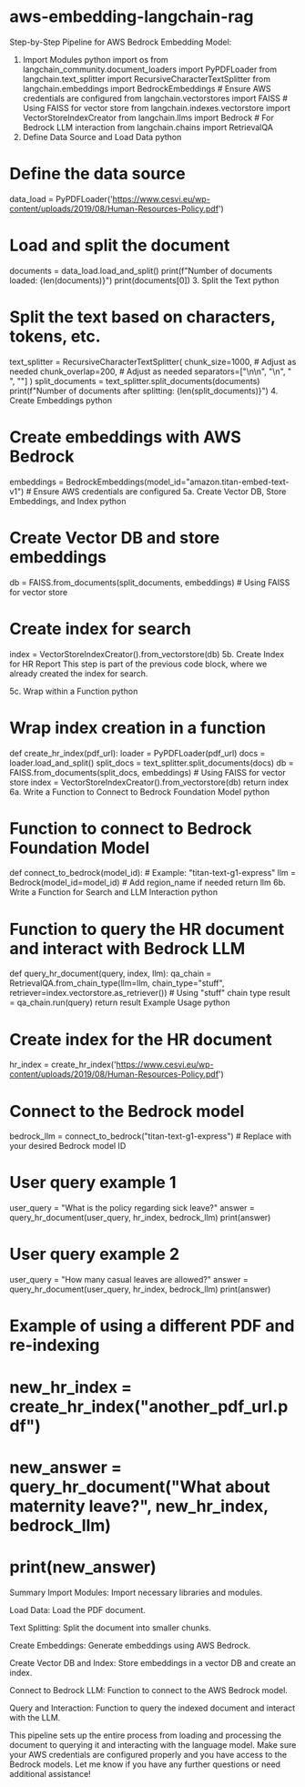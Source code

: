 # aws-embedding-langchain-rag


Step-by-Step Pipeline for AWS Bedrock Embedding Model:
1. Import Modules
python
import os
from langchain_community.document_loaders import PyPDFLoader
from langchain.text_splitter import RecursiveCharacterTextSplitter
from langchain.embeddings import BedrockEmbeddings  # Ensure AWS credentials are configured
from langchain.vectorstores import FAISS  # Using FAISS for vector store
from langchain.indexes.vectorstore import VectorStoreIndexCreator
from langchain.llms import Bedrock  # For Bedrock LLM interaction
from langchain.chains import RetrievalQA
2. Define Data Source and Load Data
python
# Define the data source
data_load = PyPDFLoader('https://www.cesvi.eu/wp-content/uploads/2019/08/Human-Resources-Policy.pdf')
# Load and split the document
documents = data_load.load_and_split()
print(f"Number of documents loaded: {len(documents)}")
print(documents[0])
3. Split the Text
python
# Split the text based on characters, tokens, etc.
text_splitter = RecursiveCharacterTextSplitter(
    chunk_size=1000,  # Adjust as needed
    chunk_overlap=200,  # Adjust as needed
    separators=["\n\n", "\n", " ", ""]
)
split_documents = text_splitter.split_documents(documents)
print(f"Number of documents after splitting: {len(split_documents)}")
4. Create Embeddings
python
# Create embeddings with AWS Bedrock
embeddings = BedrockEmbeddings(model_id="amazon.titan-embed-text-v1")  # Ensure AWS credentials are configured
5a. Create Vector DB, Store Embeddings, and Index
python
# Create Vector DB and store embeddings
db = FAISS.from_documents(split_documents, embeddings)  # Using FAISS for vector store

# Create index for search
index = VectorStoreIndexCreator().from_vectorstore(db)
5b. Create Index for HR Report
This step is part of the previous code block, where we already created the index for search.

5c. Wrap within a Function
python
# Wrap index creation in a function
def create_hr_index(pdf_url):
    loader = PyPDFLoader(pdf_url)
    docs = loader.load_and_split()
    split_docs = text_splitter.split_documents(docs)
    db = FAISS.from_documents(split_docs, embeddings)  # Using FAISS for vector store
    index = VectorStoreIndexCreator().from_vectorstore(db)
    return index
6a. Write a Function to Connect to Bedrock Foundation Model
python
# Function to connect to Bedrock Foundation Model
def connect_to_bedrock(model_id):  # Example: "titan-text-g1-express"
    llm = Bedrock(model_id=model_id)  # Add region_name if needed
    return llm
6b. Write a Function for Search and LLM Interaction
python
# Function to query the HR document and interact with Bedrock LLM
def query_hr_document(query, index, llm):
    qa_chain = RetrievalQA.from_chain_type(llm=llm, chain_type="stuff", retriever=index.vectorstore.as_retriever())  # Using "stuff" chain type
    result = qa_chain.run(query)
    return result
Example Usage
python
# Create index for the HR document
hr_index = create_hr_index('https://www.cesvi.eu/wp-content/uploads/2019/08/Human-Resources-Policy.pdf')

# Connect to the Bedrock model
bedrock_llm = connect_to_bedrock("titan-text-g1-express")  # Replace with your desired Bedrock model ID

# User query example 1
user_query = "What is the policy regarding sick leave?"
answer = query_hr_document(user_query, hr_index, bedrock_llm)
print(answer)

# User query example 2
user_query = "How many casual leaves are allowed?"
answer = query_hr_document(user_query, hr_index, bedrock_llm)
print(answer)

# Example of using a different PDF and re-indexing
# new_hr_index = create_hr_index("another_pdf_url.pdf")
# new_answer = query_hr_document("What about maternity leave?", new_hr_index, bedrock_llm)
# print(new_answer)
Summary
Import Modules: Import necessary libraries and modules.

Load Data: Load the PDF document.

Text Splitting: Split the document into smaller chunks.

Create Embeddings: Generate embeddings using AWS Bedrock.

Create Vector DB and Index: Store embeddings in a vector DB and create an index.

Connect to Bedrock LLM: Function to connect to the AWS Bedrock model.

Query and Interaction: Function to query the indexed document and interact with the LLM.

This pipeline sets up the entire process from loading and processing the document to querying it and interacting with the language model. Make sure your AWS credentials are configured properly and you have access to the Bedrock models. Let me know if you have any further questions or need additional assistance!
